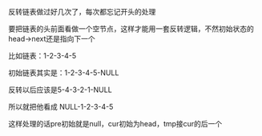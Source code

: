 反转链表做过好几次了，每次都忘记开头的处理

要把链表的头前面看做一个空节点，这样才能用一套反转逻辑，不然初始状态的head->next还是指向下一个

比如链表：1-2-3-4-5

初始链表其实是：1-2-3-4-5-NULL

反转以后应该是5-4-3-2-1-NULL

所以就把他看成 NULL-1-2-3-4-5

这样处理的话pre初始就是null，cur初始为head，tmp接cur的后一个